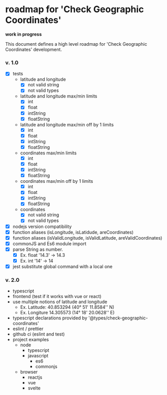 # roadmap for 'Check Geographic Coordinates'

**work in progress**

This document defines a high level roadmap for 'Check Geographic Coordinates' development.

### v. 1.0

- [x] tests
  - latitude and longitude
    - [x] not valid string
    - [x] not valid types
  - latitude and longitude max/min limits
    - [x] int
    - [x] float
    - [x] intString
    - [x] floatString
  - latitude and longitude max/min off by 1 limits
    - [x] int
    - [x] float
    - [x] intString
    - [x] floatString
  - coordinates max/min limits
    - [x] int
    - [x] float
    - [x] intString
    - [x] floatString
  - coordinates max/min off by 1 limits
    - [x] int
    - [x] float
    - [x] intString
    - [x] floatString
  - coordinates
    - [x] not valid string
    - [x] not valid types
- [x] nodejs version compatibility
- [x] function aliases (isLongitude, isLatidude, areCoordinates)
- [x] function aliases (isValidLongitude, isValidLatitude, areValidCoordinates)
- [x] commonJS and Es6 module import
- [x] parse String as number.
  - [x] Ex. float '14.3' -> 14.3
  - [x] Ex. int '14' -> 14
- [x] jest substitute global command with a local one
### v. 2.0

- typescript
- frontend (test if it works with vue or react)
- use multiple notions of latitude and longitude
  - Ex. Latitude: 40.853294 (40° 51' 11.8584'' N)
  - Ex. Longiture 14.305573 (14° 18' 20.0628'' E)
- typescript declarations provided by '@types/check-geographic-coordinates' 
- eslint / prettier
- github ci (eslint and test)
- project examples
  - node
    - typescript
    - javascript 
      - es6
      - commonjs
  - browser
    - reactjs
    - vue
    - svelte